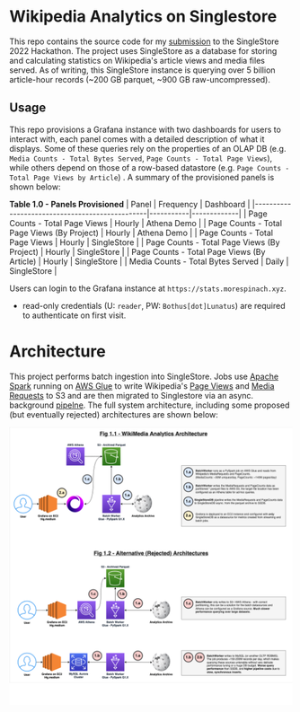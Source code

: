 # Wikipedia Analytics on Singlestore

This repo contains the source code for my [submission](https://stats.morespinach.xyz) to the SingleStore 2022 Hackathon. The project uses SingleStore as a database for storing and calculating statistics on Wikipedia's article views and media files served. As of writing, this SingleStore instance is querying over 5 billion article-hour records (~200 GB parquet, ~900 GB raw-uncompressed).
	
## Usage

This repo provisions a Grafana instance with two dashboards for users to interact with, each panel comes with a detailed description of what it displays. Some of these queries rely on the properties of an OLAP DB (e.g. `Media Counts - Total Bytes Served`, `Page Counts - Total Page Views`), while others depend on those of a row-based datastore (e.g. `Page Counts - Total Page Views by Article`) . A summary of the provisioned panels is shown below:

**Table 1.0 - Panels Provisioned**
| Panel                                          | Frequency | Dashboard   |
|------------------------------------------------|-----------|-------------|
| Page Counts - Total Page Views                 | Hourly    | Athena Demo |
| Page Counts - Total Page Views (By Project)    | Hourly    | Athena Demo |
| Page Counts - Total Page Views                 | Hourly    | SingleStore |
| Page Counts - Total Page Views (By Project)    | Hourly    | SingleStore |
| Page Counts - Total Page Views (By Article)    | Hourly    | SingleStore |
| Media Counts - Total Bytes Served              | Daily     | SingleStore |


Users can login to the Grafana instance at `https://stats.morespinach.xyz`.
- read-only credentials (U: `reader`, PW: `Bothus[dot]Lunatus`) are required to authenticate on first visit.

# Architecture

This project performs batch ingestion into SingleStore. Jobs use [Apache Spark](https://spark.apache.org/) running on [AWS Glue](https://aws.amazon.com/glue/features/) to write Wikipedia's [Page Views](https://dumps.wikimedia.org/other/pageviews/readme.html) and [Media Requests](https://dumps.wikimedia.org/other/mediacounts/readme.html) to S3 and are then migrated to Singlestore via an async. background [pipelne](https://docs.singlestore.com/managed-service/en/reference/sql-reference/pipelines-commands/create-pipeline.html). The full system architecture, including some proposed (but eventually rejected) architectures are shown below:

![arch-full](./docs/wikipedia-analytics-arch.png)
